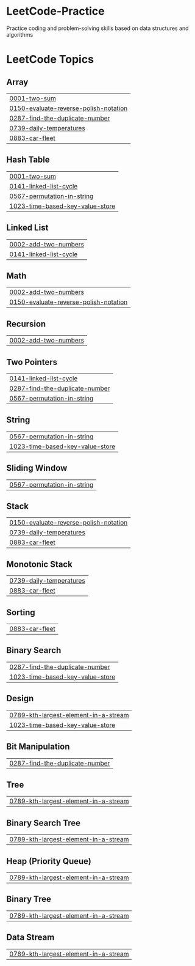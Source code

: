 # LeetCode-Practice

Practice coding and problem-solving skills based on data structures and algorithms


<!---LeetCode Topics Start-->
# LeetCode Topics
## Array
|  |
| ------- |
| [0001-two-sum](https://github.com/KaurInTech/Practice-Problem-Solving/tree/master/0001-two-sum) |
| [0150-evaluate-reverse-polish-notation](https://github.com/KaurInTech/Practice-Problem-Solving/tree/master/0150-evaluate-reverse-polish-notation) |
| [0287-find-the-duplicate-number](https://github.com/KaurInTech/Practice-Problem-Solving/tree/master/0287-find-the-duplicate-number) |
| [0739-daily-temperatures](https://github.com/KaurInTech/Practice-Problem-Solving/tree/master/0739-daily-temperatures) |
| [0883-car-fleet](https://github.com/KaurInTech/Practice-Problem-Solving/tree/master/0883-car-fleet) |
## Hash Table
|  |
| ------- |
| [0001-two-sum](https://github.com/KaurInTech/Practice-Problem-Solving/tree/master/0001-two-sum) |
| [0141-linked-list-cycle](https://github.com/KaurInTech/Practice-Problem-Solving/tree/master/0141-linked-list-cycle) |
| [0567-permutation-in-string](https://github.com/KaurInTech/Practice-Problem-Solving/tree/master/0567-permutation-in-string) |
| [1023-time-based-key-value-store](https://github.com/KaurInTech/Practice-Problem-Solving/tree/master/1023-time-based-key-value-store) |
## Linked List
|  |
| ------- |
| [0002-add-two-numbers](https://github.com/KaurInTech/Practice-Problem-Solving/tree/master/0002-add-two-numbers) |
| [0141-linked-list-cycle](https://github.com/KaurInTech/Practice-Problem-Solving/tree/master/0141-linked-list-cycle) |
## Math
|  |
| ------- |
| [0002-add-two-numbers](https://github.com/KaurInTech/Practice-Problem-Solving/tree/master/0002-add-two-numbers) |
| [0150-evaluate-reverse-polish-notation](https://github.com/KaurInTech/Practice-Problem-Solving/tree/master/0150-evaluate-reverse-polish-notation) |
## Recursion
|  |
| ------- |
| [0002-add-two-numbers](https://github.com/KaurInTech/Practice-Problem-Solving/tree/master/0002-add-two-numbers) |
## Two Pointers
|  |
| ------- |
| [0141-linked-list-cycle](https://github.com/KaurInTech/Practice-Problem-Solving/tree/master/0141-linked-list-cycle) |
| [0287-find-the-duplicate-number](https://github.com/KaurInTech/Practice-Problem-Solving/tree/master/0287-find-the-duplicate-number) |
| [0567-permutation-in-string](https://github.com/KaurInTech/Practice-Problem-Solving/tree/master/0567-permutation-in-string) |
## String
|  |
| ------- |
| [0567-permutation-in-string](https://github.com/KaurInTech/Practice-Problem-Solving/tree/master/0567-permutation-in-string) |
| [1023-time-based-key-value-store](https://github.com/KaurInTech/Practice-Problem-Solving/tree/master/1023-time-based-key-value-store) |
## Sliding Window
|  |
| ------- |
| [0567-permutation-in-string](https://github.com/KaurInTech/Practice-Problem-Solving/tree/master/0567-permutation-in-string) |
## Stack
|  |
| ------- |
| [0150-evaluate-reverse-polish-notation](https://github.com/KaurInTech/Practice-Problem-Solving/tree/master/0150-evaluate-reverse-polish-notation) |
| [0739-daily-temperatures](https://github.com/KaurInTech/Practice-Problem-Solving/tree/master/0739-daily-temperatures) |
| [0883-car-fleet](https://github.com/KaurInTech/Practice-Problem-Solving/tree/master/0883-car-fleet) |
## Monotonic Stack
|  |
| ------- |
| [0739-daily-temperatures](https://github.com/KaurInTech/Practice-Problem-Solving/tree/master/0739-daily-temperatures) |
| [0883-car-fleet](https://github.com/KaurInTech/Practice-Problem-Solving/tree/master/0883-car-fleet) |
## Sorting
|  |
| ------- |
| [0883-car-fleet](https://github.com/KaurInTech/Practice-Problem-Solving/tree/master/0883-car-fleet) |
## Binary Search
|  |
| ------- |
| [0287-find-the-duplicate-number](https://github.com/KaurInTech/Practice-Problem-Solving/tree/master/0287-find-the-duplicate-number) |
| [1023-time-based-key-value-store](https://github.com/KaurInTech/Practice-Problem-Solving/tree/master/1023-time-based-key-value-store) |
## Design
|  |
| ------- |
| [0789-kth-largest-element-in-a-stream](https://github.com/KaurInTech/Practice-Problem-Solving/tree/master/0789-kth-largest-element-in-a-stream) |
| [1023-time-based-key-value-store](https://github.com/KaurInTech/Practice-Problem-Solving/tree/master/1023-time-based-key-value-store) |
## Bit Manipulation
|  |
| ------- |
| [0287-find-the-duplicate-number](https://github.com/KaurInTech/Practice-Problem-Solving/tree/master/0287-find-the-duplicate-number) |
## Tree
|  |
| ------- |
| [0789-kth-largest-element-in-a-stream](https://github.com/KaurInTech/Practice-Problem-Solving/tree/master/0789-kth-largest-element-in-a-stream) |
## Binary Search Tree
|  |
| ------- |
| [0789-kth-largest-element-in-a-stream](https://github.com/KaurInTech/Practice-Problem-Solving/tree/master/0789-kth-largest-element-in-a-stream) |
## Heap (Priority Queue)
|  |
| ------- |
| [0789-kth-largest-element-in-a-stream](https://github.com/KaurInTech/Practice-Problem-Solving/tree/master/0789-kth-largest-element-in-a-stream) |
## Binary Tree
|  |
| ------- |
| [0789-kth-largest-element-in-a-stream](https://github.com/KaurInTech/Practice-Problem-Solving/tree/master/0789-kth-largest-element-in-a-stream) |
## Data Stream
|  |
| ------- |
| [0789-kth-largest-element-in-a-stream](https://github.com/KaurInTech/Practice-Problem-Solving/tree/master/0789-kth-largest-element-in-a-stream) |
<!---LeetCode Topics End-->